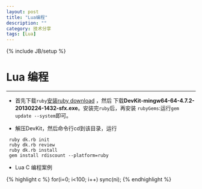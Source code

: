 ```yaml
---
layout: post
title: "Lua编程"
description: ""
category: 技术分享
tags: [Lua]
---
```

{% include JB/setup %}
# Lua 编程
---


* 首先下载`ruby`[安装ruby download](http://rubyinstaller.org/downloads/) ，然后
下载**DevKit-mingw64-64-4.7.2-20130224-1432-sfx.exe**。安装完`ruby`后，再安装
`rubyGems`:运行`gem update --system`即可。

* 解压DevKit，然后命令行cd到该目录，运行

<!--break-->

```
 ruby dk.rb init
 ruby dk.rb review 
 ruby dk.rb install
 gem install rdiscount --platform=ruby
```

* Lua C 编程案例

{% highlight c %}
	for(i=0; i<100; i++)
		sync(ni);
{% endhighlight %}
 


